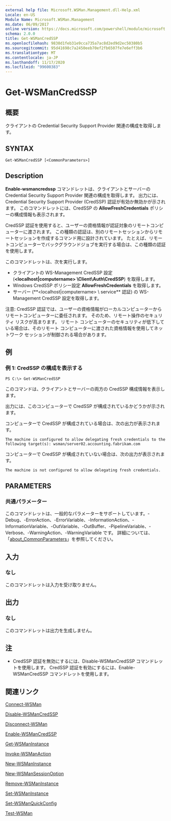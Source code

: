 ```yaml
---
external help file: Microsoft.WSMan.Management.dll-Help.xml
Locale: en-US
Module Name: Microsoft.WSMan.Management
ms.date: 06/09/2017
online version: https://docs.microsoft.com/powershell/module/microsoft.wsman.management/get-wsmancredssp?view=powershell-7.2&WT.mc_id=ps-gethelp
schema: 2.0.0
title: Get-WSManCredSSP
ms.openlocfilehash: 9830d1feb31e9cca735a7ac8d2ed9d2ec50380b5
ms.sourcegitcommit: 95d41698c7a2450eeb70ef2fb6507fe7e6eff3b6
ms.translationtype: MT
ms.contentlocale: ja-JP
ms.lasthandoff: 11/17/2020
ms.locfileid: "99600383"
---
```

# Get-WSManCredSSP

## 概要
クライアントの Credential Security Support Provider 関連の構成を取得します。

## SYNTAX

```
Get-WSManCredSSP [<CommonParameters>]
```

## Description
**Enable-wsmancredssp** コマンドレットは、クライアントとサーバーの Credential Security Support Provider 関連の構成を取得します。
出力には、Credential Security Support Provider (CredSSP) 認証が有効か無効かが示されます。
このコマンドレットには、CredSSP の **AllowFreshCredentials** ポリシーの構成情報も表示されます。

CredSSP 認証を使用すると、ユーザーの資格情報が認証対象のリモートコンピューターに渡されます。
この種類の認証は、別のリモートセッションからリモートセッションを作成するコマンド用に設計されています。
たとえば、リモートコンピューターでバックグラウンドジョブを実行する場合は、この種類の認証を使用します。

このコマンドレットは、次を実行します。

- クライアントの WS-Management CredSSP 設定 (**\<localhost|computername\> \Client\Auth\CredSSP**) を取得します。
- Windows CredSSP ポリシー設定 **AllowFreshCredentials** を取得します。
- サーバー (**\<localhost|computername\> \ service\** 認証) の WS-Management CredSSP 設定を取得します。

注意: CredSSP 認証では、ユーザーの資格情報がローカルコンピューターからリモートコンピューターに委任されます。
そのため、リモート操作のセキュリティ リスクが高まります。
リモート コンピューターのセキュリティが低下している場合は、そのリモート コンピューターに渡された資格情報を使用してネットワーク セッションが制御される場合があります。

## 例

### 例 1: CredSSP の構成を表示する

```
PS C:\> Get-WSManCredSSP
```

このコマンドは、クライアントとサーバーの両方の CredSSP 構成情報を表示します。

出力には、このコンピューターで CredSSP が構成されているかどうかが示されます。

コンピューターで CredSSP が構成されている場合は、次の出力が表示されます。

`The machine is configured to allow delegating fresh credentials to the following target(s): wsman/server02.accounting.fabrikam.com`

コンピューターで CredSSP が構成されていない場合は、次の出力が表示されます。

`The machine is not configured to allow delegating fresh credentials.`

## PARAMETERS

### 共通パラメーター
このコマンドレットは、一般的なパラメーターをサポートしています。-Debug、-ErrorAction、-ErrorVariable、-InformationAction、-InformationVariable、-OutVariable、-OutBuffer、-PipelineVariable、-Verbose、-WarningAction、-WarningVariable です。 詳細については、「[about_CommonParameters](https://go.microsoft.com/fwlink/?LinkID=113216)」を参照してください。

## 入力

### なし
このコマンドレットは入力を受け取りません。

## 出力

### なし
このコマンドレットは出力を生成しません。

## 注

* CredSSP 認証を無効にするには、Disable-WSManCredSSP コマンドレットを使用します。 CredSSP 認証を有効にするには、Enable-WSManCredSSP コマンドレットを使用します。

## 関連リンク

[Connect-WSMan](Connect-WSMan.md)

[Disable-WSManCredSSP](Disable-WSManCredSSP.md)

[Disconnect-WSMan](Disconnect-WSMan.md)

[Enable-WSManCredSSP](Enable-WSManCredSSP.md)

[Get-WSManInstance](Get-WSManInstance.md)

[Invoke-WSManAction](Invoke-WSManAction.md)

[New-WSManInstance](New-WSManInstance.md)

[New-WSManSessionOption](New-WSManSessionOption.md)

[Remove-WSManInstance](Remove-WSManInstance.md)

[Set-WSManInstance](Set-WSManInstance.md)

[Set-WSManQuickConfig](Set-WSManQuickConfig.md)

[Test-WSMan](Test-WSMan.md)

